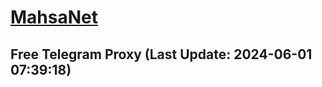 
# [MahsaNet](https://t.me/mahsa_net)
## Free Telegram Proxy (Last Update: 2024-06-01 07:39:18)

    